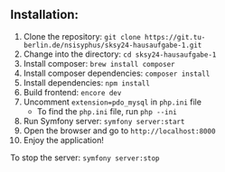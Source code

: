 ## Installation:

1. Clone the repository: `git clone https://git.tu-berlin.de/nsisyphus/sksy24-hausaufgabe-1.git`
2. Change into the directory: `cd sksy24-hausaufgabe-1`
3. Install composer: `brew install composer`
4. Install composer dependencies: `composer install`
5. Install dependencies: `npm install`
6. Build frontend: `encore dev`
7. Uncomment `extension=pdo_mysql` in `php.ini` file
   - To find the `php.ini` file, run `php --ini`
8. Run Symfony server: `symfony server:start`
9. Open the browser and go to `http://localhost:8000`
10. Enjoy the application!

To stop the server: `symfony server:stop`

